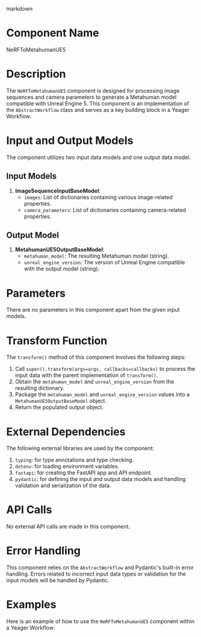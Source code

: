 markdown
# Component Name

NeRFToMetahumanUE5

# Description

The `NeRFToMetahumanUE5` component is designed for processing image sequences and camera parameters to generate a Metahuman model compatible with Unreal Engine 5. This component is an implementation of the `AbstractWorkflow` class and serves as a key building block in a Yeager Workflow.

# Input and Output Models

The component utilizes two input data models and one output data model.

## Input Models

1. **ImageSequenceInputBaseModel**:
    - `images`: List of dictionaries containing various image-related properties.
    - `camera_parameters`: List of dictionaries containing camera-related properties.
  
## Output Model

1. **MetahumanUE5OutputBaseModel**:
    - `metahuman_model`: The resulting Metahuman model (string).
    - `unreal_engine_version`: The version of Unreal Engine compatible with the output model (string).

# Parameters

There are no parameters in this component apart from the given input models.

# Transform Function

The `transform()` method of this component involves the following steps:

1. Call `super().transform(args=args, callbacks=callbacks)` to process the input data with the parent implementation of `transform()`.
2. Obtain the `metahuman_model` and `unreal_engine_version` from the resulting dictionary.
3. Package the `metahuman_model` and `unreal_engine_version` values into a `MetahumanUE5OutputBaseModel` object.
4. Return the populated output object.

# External Dependencies

The following external libraries are used by the component:

1. `typing`: for type annotations and type checking.
2. `dotenv`: for loading environment variables.
3. `fastapi`: for creating the FastAPI app and API endpoint.
4. `pydantic`: for defining the input and output data models and handling validation and serialization of the data.

# API Calls

No external API calls are made in this component.

# Error Handling

This component relies on the `AbstractWorkflow` and Pydantic's built-in error handling. Errors related to incorrect input data types or validation for the input models will be handled by Pydantic.

# Examples

Here is an example of how to use the `NeRFToMetahumanUE5` component within a Yeager Workflow:

